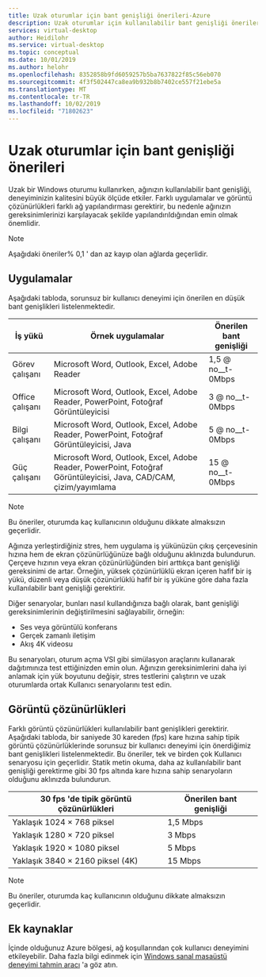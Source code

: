 ```yaml
---
title: Uzak oturumlar için bant genişliği önerileri-Azure
description: Uzak oturumlar için kullanılabilir bant genişliği önerileri.
services: virtual-desktop
author: Heidilohr
ms.service: virtual-desktop
ms.topic: conceptual
ms.date: 10/01/2019
ms.author: helohr
ms.openlocfilehash: 8352858b9fd6059257b5ba7637822f85c56eb070
ms.sourcegitcommit: 4f3f502447ca8ea9b932b8b7402ce557f21ebe5a
ms.translationtype: MT
ms.contentlocale: tr-TR
ms.lasthandoff: 10/02/2019
ms.locfileid: "71802623"
---
```

# <a name="bandwidth-recommendations-for-remote-sessions"></a>Uzak oturumlar için bant genişliği önerileri

Uzak bir Windows oturumu kullanırken, ağınızın kullanılabilir bant genişliği, deneyiminizin kalitesini büyük ölçüde etkiler. Farklı uygulamalar ve görüntü çözünürlükleri farklı ağ yapılandırması gerektirir, bu nedenle ağınızın gereksinimlerinizi karşılayacak şekilde yapılandırıldığından emin olmak önemlidir.

>[!NOTE]
>Aşağıdaki öneriler% 0,1 ' dan az kayıp olan ağlarda geçerlidir.

## <a name="applications"></a>Uygulamalar

Aşağıdaki tabloda, sorunsuz bir kullanıcı deneyimi için önerilen en düşük bant genişlikleri listelenmektedir. 

|İş yükü        |Örnek uygulamalar                                                                                           |Önerilen bant genişliği|
|----------------|--------------------------------------------------------------------------------------------------------------|---------------------|
|Görev çalışanı     |Microsoft Word, Outlook, Excel, Adobe Reader                                                                  |1,5 @ no__t-0Mbps        |
|Office çalışanı   |Microsoft Word, Outlook, Excel, Adobe Reader, PowerPoint, Fotoğraf Görüntüleyicisi                                        |3 @ no__t-0Mbps          |
|Bilgi çalışanı|Microsoft Word, Outlook, Excel, Adobe Reader, PowerPoint, Fotoğraf Görüntüleyicisi, Java                                  |5 @ no__t-0Mbps          |
|Güç çalışanı    |Microsoft Word, Outlook, Excel, Adobe Reader, PowerPoint, Fotoğraf Görüntüleyicisi, Java, CAD/CAM, çizim/yayımlama|15 @ no__t-0Mbps         |

>[!NOTE]
>Bu öneriler, oturumda kaç kullanıcının olduğunu dikkate almaksızın geçerlidir.

Ağınıza yerleştirdiğiniz stres, hem uygulama iş yükünüzün çıkış çerçevesinin hızına hem de ekran çözünürlüğünüze bağlı olduğunu aklınızda bulundurun. Çerçeve hızının veya ekran çözünürlüğünden biri arttıkça bant genişliği gereksinimi de artar. Örneğin, yüksek çözünürlüklü ekran içeren hafif bir iş yükü, düzenli veya düşük çözünürlüklü hafif bir iş yüküne göre daha fazla kullanılabilir bant genişliği gerektirir.

Diğer senaryolar, bunları nasıl kullandığınıza bağlı olarak, bant genişliği gereksinimlerinin değiştirilmesini sağlayabilir, örneğin:

- Ses veya görüntülü konferans
- Gerçek zamanlı iletişim
- Akış 4K videosu

Bu senaryoları, oturum açma VSI gibi simülasyon araçlarını kullanarak dağıtımınıza test ettiğinizden emin olun. Ağınızın gereksinimlerini daha iyi anlamak için yük boyutunu değişir, stres testlerini çalıştırın ve uzak oturumlarda ortak Kullanıcı senaryolarını test edin. 

## <a name="display-resolutions"></a>Görüntü çözünürlükleri

Farklı görüntü çözünürlükleri kullanılabilir bant genişlikleri gerektirir. Aşağıdaki tabloda, bir saniyede 30 kareden (fps) kare hızına sahip tipik görüntü çözünürlüklerinde sorunsuz bir kullanıcı deneyimi için önerdiğimiz bant genişlikleri listelenmektedir. Bu öneriler, tek ve birden çok Kullanıcı senaryosu için geçerlidir. Statik metin okuma, daha az kullanılabilir bant genişliği gerektirme gibi 30 fps altında kare hızına sahip senaryoların olduğunu aklınızda bulundurun. 

|30 fps 'de tipik görüntü çözünürlükleri    |Önerilen bant genişliği|
|-----------------------------------------|---------------------|
|Yaklaşık 1024 × 768 piksel                      |1,5 Mbps             |
|Yaklaşık 1280 × 720 piksel                      |3 Mbps               |
|Yaklaşık 1920 × 1080 piksel                     |5 Mbps               |
|Yaklaşık 3840 × 2160 piksel (4K)                |15 Mbps              |

>[!NOTE]
>Bu öneriler, oturumda kaç kullanıcının olduğunu dikkate almaksızın geçerlidir.

## <a name="additional-resources"></a>Ek kaynaklar

İçinde olduğunuz Azure bölgesi, ağ koşullarından çok kullanıcı deneyimini etkileyebilir. Daha fazla bilgi edinmek için [Windows sanal masaüstü deneyimi tahmin aracı](https://azure.microsoft.com/services/virtual-desktop/assessment/) 'a göz atın.

